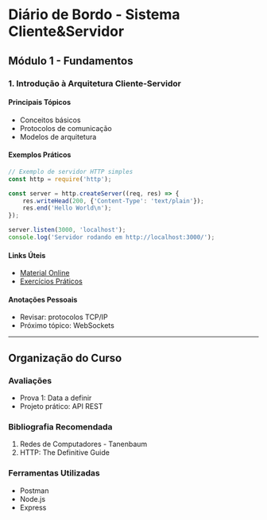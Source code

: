 # Diário de Bordo - Sistema Cliente&Servidor

## Módulo 1 - Fundamentos

### 1. Introdução à Arquitetura Cliente-Servidor

#### Principais Tópicos
- Conceitos básicos
- Protocolos de comunicação
- Modelos de arquitetura

#### Exemplos Práticos
```javascript
// Exemplo de servidor HTTP simples
const http = require('http');

const server = http.createServer((req, res) => {
    res.writeHead(200, {'Content-Type': 'text/plain'});
    res.end('Hello World\n');
});

server.listen(3000, 'localhost');
console.log('Servidor rodando em http://localhost:3000/');
```

#### Links Úteis
- [Material Online](link_do_material)
- [Exercícios Práticos](link_dos_exercicios)

#### Anotações Pessoais
- Revisar: protocolos TCP/IP
- Próximo tópico: WebSockets

---

## Organização do Curso

### Avaliações
- Prova 1: Data a definir
- Projeto prático: API REST

### Bibliografia Recomendada
1. Redes de Computadores - Tanenbaum
2. HTTP: The Definitive Guide

### Ferramentas Utilizadas
- Postman
- Node.js
- Express
